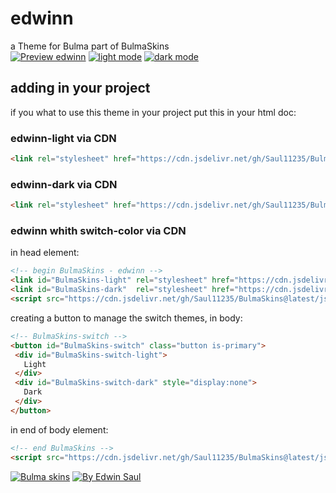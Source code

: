 # edwinn            
a Theme for Bulma part of BulmaSkins             
[![ Preview edwinn ](https://img.shields.io/badge/-Preview_edwinn-red)](https://saul11235.github.io/BulmaSkins/view?skin=edwinn)
[![ light mode ](https://img.shields.io/badge/-light_mode-black)](https://saul11235.github.io/BulmaSkins/view?skin=edwinn&dark=false)
[![ dark mode ](https://img.shields.io/badge/-dark_mode-black)](https://saul11235.github.io/BulmaSkins/view?skin=edwinn&dark=true)
## adding in your project
if you what to use this theme in your project put this in your html doc:
### edwinn-light via CDN
```html
<link rel="stylesheet" href="https://cdn.jsdelivr.net/gh/Saul11235/BulmaSkins@latest/css/edwinn.light.css">
```
### edwinn-dark via CDN
```html
<link rel="stylesheet" href="https://cdn.jsdelivr.net/gh/Saul11235/BulmaSkins@latest/css/edwinn.dark.css">
```
### edwinn whith switch-color via CDN
in head element:
```html
<!-- begin BulmaSkins - edwinn -->
<link id="BulmaSkins-light" rel="stylesheet" href="https://cdn.jsdelivr.net/gh/Saul11235/BulmaSkins@latest/css/edwinn.light.css">
<link id="BulmaSkins-dark"  rel="stylesheet" href="https://cdn.jsdelivr.net/gh/Saul11235/BulmaSkins@latest/css/edwinn.dark.css">
<script src="https://cdn.jsdelivr.net/gh/Saul11235/BulmaSkins@latest/js/cdn/first.js"></script>
```
creating a button to manage the switch themes, in body:            
```html
<!-- BulmaSkins-switch -->
<button id="BulmaSkins-switch" class="button is-primary">
 <div id="BulmaSkins-switch-light">
   Light
 </div>
 <div id="BulmaSkins-switch-dark" style="display:none">
   Dark
 </div>
</button>
```
in end of body element:            
```html
<!-- end BulmaSkins -->
<script src="https://cdn.jsdelivr.net/gh/Saul11235/BulmaSkins@latest/js/cdn/last.js"></script>
```
[![Bulma skins](https://img.shields.io/badge/-Bulma_skins-blue)](https://saul11235.github.io/BulmaSkins/)
[![By Edwin Saul](https://img.shields.io/badge/-By_Edwin_Saul-black)](https://edwinsaul.com)
